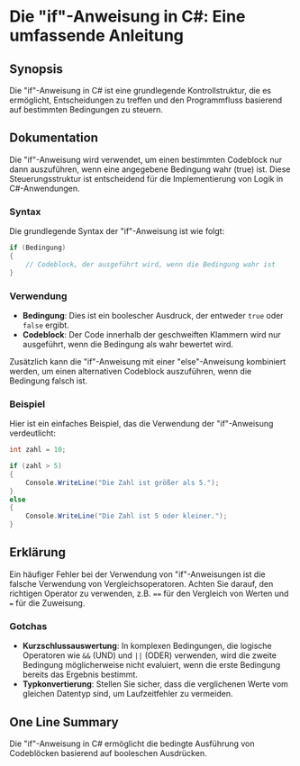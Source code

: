 <!--
Meta Description: # Die "if"-Anweisung in C#: Eine umfassende Anleitung ## Synopsis Die "if"-Anweisung in C# ist eine grundlegende Kontrollstruktur, die es ermöglicht, ...
Meta Keywords: die, ist, anweisung, bedingung, der
-->

# Die "if"-Anweisung in C#: Eine umfassende Anleitung

## Synopsis
Die "if"-Anweisung in C# ist eine grundlegende Kontrollstruktur, die es ermöglicht, Entscheidungen zu treffen und den Programmfluss basierend auf bestimmten Bedingungen zu steuern.

## Dokumentation
Die "if"-Anweisung wird verwendet, um einen bestimmten Codeblock nur dann auszuführen, wenn eine angegebene Bedingung wahr (true) ist. Diese Steuerungsstruktur ist entscheidend für die Implementierung von Logik in C#-Anwendungen.

### Syntax
Die grundlegende Syntax der "if"-Anweisung ist wie folgt:

```csharp
if (Bedingung)
{
    // Codeblock, der ausgeführt wird, wenn die Bedingung wahr ist
}
```

### Verwendung
- **Bedingung**: Dies ist ein boolescher Ausdruck, der entweder `true` oder `false` ergibt.
- **Codeblock**: Der Code innerhalb der geschweiften Klammern wird nur ausgeführt, wenn die Bedingung als wahr bewertet wird.

Zusätzlich kann die "if"-Anweisung mit einer "else"-Anweisung kombiniert werden, um einen alternativen Codeblock auszuführen, wenn die Bedingung falsch ist.

### Beispiel
Hier ist ein einfaches Beispiel, das die Verwendung der "if"-Anweisung verdeutlicht:

```csharp
int zahl = 10;

if (zahl > 5)
{
    Console.WriteLine("Die Zahl ist größer als 5.");
}
else
{
    Console.WriteLine("Die Zahl ist 5 oder kleiner.");
}
```

## Erklärung
Ein häufiger Fehler bei der Verwendung von "if"-Anweisungen ist die falsche Verwendung von Vergleichsoperatoren. Achten Sie darauf, den richtigen Operator zu verwenden, z.B. `==` für den Vergleich von Werten und `=` für die Zuweisung.

### Gotchas
- **Kurzschlussauswertung**: In komplexen Bedingungen, die logische Operatoren wie `&&` (UND) und `||` (ODER) verwenden, wird die zweite Bedingung möglicherweise nicht evaluiert, wenn die erste Bedingung bereits das Ergebnis bestimmt.
- **Typkonvertierung**: Stellen Sie sicher, dass die verglichenen Werte vom gleichen Datentyp sind, um Laufzeitfehler zu vermeiden.

## One Line Summary
Die "if"-Anweisung in C# ermöglicht die bedingte Ausführung von Codeblöcken basierend auf booleschen Ausdrücken.